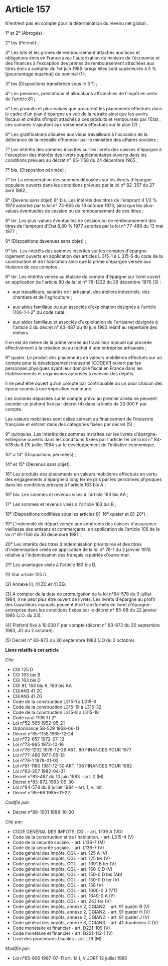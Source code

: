 # Article 157

N'entrent pas en compte pour la détermination du revenu net global :

1° et 2° (Abrogés) ;

2° bis (Périmé) ;

3° Les lots et les primes de remboursement attachés aux bons et obligations émis en France avec l'autorisation du ministre de
l'économie et des finances à l'exception des primes de remboursement attachées aux titres émis à compter du 1er juin 1985
lorsqu'elles sont supérieures à 5 % [*pourcentage maximal*] du nominal (1) ;

3° bis (Dispositions transférées sous le 3 °) ;

4° Les pensions, prestations et allocations affranchies de l'impôt en vertu de l'article 81 ;

5° Les produits et plus-values que procurent les placements effectués dans le cadre d'un plan d'épargne en vue de la retraite
ainsi que les avoirs fiscaux et crédits d'impôt attachés à ces produits et remboursés par l'Etat ; ces sommes s'ajoutent aux
versements effectués sur le plan (2) ;

6° Les gratifications allouées aux vieux travailleurs à l'occasion de la délivrance de la médaille d'honneur par le ministère
des affaires sociales ;

7° Les intérêts des sommes inscrites sur les livrets des caisses d'épargne à l'exception des intérêts des livrets
supplémentaires ouverts dans les conditions prévues au décret n° 65-1158 du 24 décembre 1965 ;

7° bis. (Disposition périmée) ;

7° ter La rémunération des sommes déposées sur les livrets d'épargne populaire ouverts dans les conditions prévues par la loi
n° 82-357 du 27 avril 1982 ;

8° (Devenu sans objet)    8° bis. Les intérêts des titres de l'emprunt 4 1/2 % 1973 autorisé par la loi n° 73-965 du 16
octobre 1973, ainsi que les plus-values éventuelles de cession ou de remboursement de ces titres ;

8° ter. Les plus-values éventuelles de cession ou de remboursement des titres de l'emprunt d'Etat 8,80 % 1977 autorisé par la
loi n° 77-486 du 13 mai 1977 ;

9° (Dispositions devenues sans objet) ;

9° bis. Les intérêts des sommes inscrites sur les comptes d'épargne-logement ouverts en application des articles L 315-1 à L
315-6 du code de la construction et de l'habitation ainsi que la prime d'épargne versée aux titulaires de ces comptes ;

9° ter. Les intérêts versés au titulaire du compte d'épargne sur livret ouvert en application de l'article 80 de la loi n°
76-1232 du 29 décembre 1976 (3) :

- aux travailleurs, salariés de l'artisanat, des ateliers industriels, des chantiers et de l'agriculture ;

- aux aides familiaux ou aux associés d'exploitation désignés à l'article 1106-1-I-2° du code rural ;

- aux aides familiaux et associés d'exploitation de l'artisanat désignés à l'article 2 du décret n° 83-487 du 10 juin 1983
relatif au répertoire des métiers.

Il en est de même de la prime versée au travailleur manuel qui procède effectivement à la création ou au rachat d'une
entreprise artisanale ;

9° quater. Le produit des placements en valeurs mobilières effectués sur un compte pour le développement industriel
[*CODEVI*] ouvert par les personnes physiques ayant leur domicile fiscal en France dans les établissements et organismes
autorisés à recevoir des dépôts.

Il ne peut être ouvert qu'un compte par contribuable ou un pour chacun des époux soumis à une imposition commune.

Les sommes déposées sur le compte prévu au premier alinéa ne peuvent excéder un plafond fixé par décret (4) dans la limite de
20.000 F par compte.

Les valeurs mobilières sont celles servant au financement de l'industrie française et entrant dans des catégories fixées par
décret (5) ;

9° quinquies. Les intérêts des sommes inscrites sur les livrets d'épargne-entreprise ouverts dans les conditions fixées par
l'article 1er de la loi n° 84-578 du 8 [*9*] juillet 1984 sur le développement de l'initiative économique.

10° à 13° (Dispositions périmées) ;

14° et 15° (Devenus sans objet).

16° Les produits des placements en valeurs mobilières effectués en vertu des engagements d'épargne à long terme pris par les
personnes physiques dans les conditions prévues à l'article 163 bis A ;

16° bis. Les sommes et revenus visés à l'article 163 bis AA ;

17° Les sommes et revenus visés à l'article 163 bis B ;

18° (Dispositions codifiées sous les articles 81-16° quater et 81-20°) ;

19° L'indemnité de départ versée aux adhérents des caisses d'assurance-vieillesse des artisans et commerçants, en application
de l'article 106 de la loi n° 81-1160 du 30 décembre 1981 ;

20° Les intérêts des titres d'indemnisation prioritaires et des titres d'indemnisation créés en application de la loi n° 78-1
du 2 janvier 1978 relative à l'indemnisation des français rapatriés d'outre-mer.

21° Les avantages visés à l'article 163 bis D.

(1) Voir article 125 D.

(2) Annexe III, 41 ZC et 41 ZG.

(3) A compter de la date de promulgation de la loi n°84-578 du 9 juillet 1984, il ne peut plus être ouvert de livrets. Les
livrets d'épargne au profit des travailleurs manuels peuvent être transformés en livret d'épargne-entreprise dans les
conditions fixées par le décret n° 85-68 du 22 janvier 1985 (J.O. du 23).

(4) Plafond fixé à 10.000 F par compte (décret n° 83-872 du 30 septembre 1983, JO du 2 octobre).

(5) Décret n° 83-872 du 30 septembre 1983 (JO du 2 octobre).

**Liens relatifs à cet article**

_Cite_:

  - CGI 125 D
  - CGI 163 bis B
  - CGI 163 bis D
  - CGI 81, 163 bis A, 163 bis AA
  - CGIAN3 41 ZC
  - CGIAN3 41 ZG
  - Code de la construction L315-1 à L315-6
  - Code de la construction L315-19 à L315-32
  - Code de la construction L315-8 à L315-18
  - Code rural 1106 1 I 2°
  - Loi n°52-565 1952-05-21
  - Ordonnance 58-529 1958-06-11
  - Décret n°65-1158 1965-12-24
  - Loi n°72-657 1972-07-13
  - Loi n°73-965 1973-10-16
  - Loi n°76-1232 1976-12-29 ART. 80 FINANCES POUR 1977
  - Loi n°77-486 1977-05-13
  - Loi n°78-1 1978-01-02
  - Loi n°81-1160 1981-12-30 ART. 106 FINANCES POUR 1982
  - Loi n°82-357 1982-04-27
  - Décret n°83-487 du 10 juin 1983 - art. 2 (M)
  - Décret n°83-872 1983-09-30
  - Loi n°84-578 du 9 juillet 1984 - art. 1, v. init.
  - Décret n°85-68 1985-01-22

_Codifié par_:

  - Décret n°88-1001 1988-10-20

_Cité par_:

  - CODE GENERAL DES IMPOTS, CGI. - art. 1739 A (VD)
  - Code de la construction et de l'habitation. - art. L315-4 (V)
  - Code de la sécurité sociale. - art. L136-7 (M)
  - Code de la sécurité sociale. - art. L136-7 (V)
  - Code général des impôts, CGI. - art. 125 A (V)
  - Code général des impôts, CGI. - art. 125 ter (V)
  - Code général des impôts, CGI. - art. 1391 B ter (V)
  - Code général des impôts, CGI. - art. 150-0 D (V)
  - Code général des impôts, CGI. - art. 150-0 D bis (Ab)
  - Code général des impôts, CGI. - art. 150-0 D ter (V)
  - Code général des impôts, CGI. - art. 158 (V)
  - Code général des impôts, CGI. - art. 1600-0 J (VT)
  - Code général des impôts, CGI. - art. 1649-0 A (P)
  - Code général des impôts, CGI. - art. 242 ter (V)
  - Code général des impôts, annexe 2, CGIAN2. - art. 91 quater B (V)
  - Code général des impôts, annexe 2, CGIAN2. - art. 91 quater H (V)
  - Code général des impôts, annexe 2, CGIAN2. - art. 91 quater J (V)
  - Code général des impôts, annexe 3, CGIAN3. - art. 41 duodecies C (V)
  - Code monétaire et financier - art. D221-109 (V)
  - Code monétaire et financier - art. D221-113-1 (V)
  - Livre des procédures fiscales - art. L16 (M)

_Modifié par_:

  - Loi n°85-695 1987-07-11 art. 14 I, V JORF 12 juillet 1985
